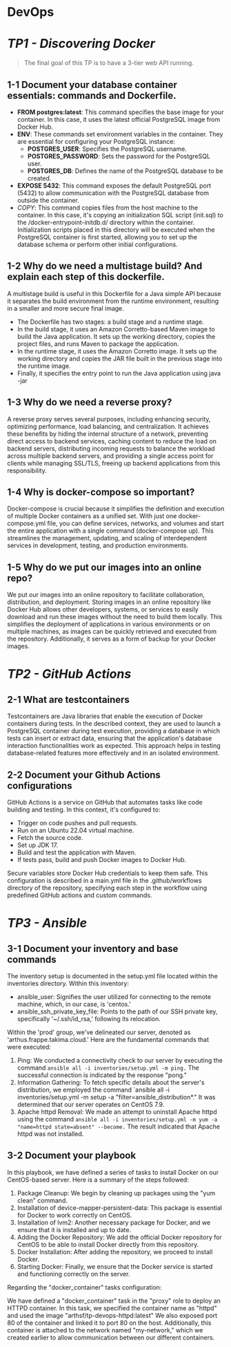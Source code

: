 # **DevOps**
# _TP1 - Discovering Docker_

> The final goal of this TP is to have a 3-tier web API running.

## 1-1 Document your database container essentials: commands and Dockerfile.
- **FROM postgres:latest**: This command specifies the base image for your container. In this case, it uses the latest official PostgreSQL image from Docker Hub.
- **ENV**: These commands set environment variables in the container. They are essential for configuring your PostgreSQL instance:
    - **POSTGRES_USER**: Specifies the PostgreSQL username.
    - **POSTGRES_PASSWORD**: Sets the password for the PostgreSQL user.
    - **POSTGRES_DB**: Defines the name of the PostgreSQL database to be created.
- **EXPOSE 5432**: This command exposes the default PostgreSQL port (5432) to allow communication with the PostgreSQL database from outside the container.
- *COPY*: This command copies files from the host machine to the container. In this case, it's copying an initialization SQL script (init.sql) to the /docker-entrypoint-initdb.d/ directory within the container. Initialization scripts placed in this directory will be executed when the PostgreSQL container is first started, allowing you to set up the database schema or perform other initial configurations.

## 1-2 Why do we need a multistage build? And explain each step of this dockerfile.
A multistage build is useful in this Dockerfile for a Java simple API because it separates the build environment from the runtime environment, resulting in a smaller and more secure final image.
- The Dockerfile has two stages: a build stage and a runtime stage.
- In the build stage, it uses an Amazon Corretto-based Maven image to build the Java application. It sets up the working directory, copies the project files, and runs Maven to package the application.
- In the runtime stage, it uses the Amazon Corretto image. It sets up the working directory and copies the JAR file built in the previous stage into the runtime image.
- Finally, it specifies the entry point to run the Java application using java -jar

## 1-3 Why do we need a reverse proxy?
A reverse proxy serves several purposes, including enhancing security, optimizing performance, load balancing, and centralization. It achieves these benefits by hiding the internal structure of a network, preventing direct access to backend services, caching content to reduce the load on backend servers, distributing incoming requests to balance the workload across multiple backend servers, and providing a single access point for clients while managing SSL/TLS, freeing up backend applications from this responsibility.

## 1-4 Why is docker-compose so important?
Docker-compose is crucial because it simplifies the definition and execution of multiple Docker containers as a unified set. With just one docker-compose.yml file, you can define services, networks, and volumes and start the entire application with a single command (docker-compose up). This streamlines the management, updating, and scaling of interdependent services in development, testing, and production environments.

## 1-5 Why do we put our images into an online repo?
We put our images into an online repository to facilitate collaboration, distribution, and deployment. Storing images in an online repository like Docker Hub allows other developers, systems, or services to easily download and run these images without the need to build them locally. This simplifies the deployment of applications in various environments or on multiple machines, as images can be quickly retrieved and executed from the repository. Additionally, it serves as a form of backup for your Docker images.

# _TP2 - GitHub Actions_

## 2-1 What are testcontainers
Testcontainers are Java libraries that enable the execution of Docker containers during tests. In the described context, they are used to launch a PostgreSQL container during test execution, providing a database in which tests can insert or extract data, ensuring that the application's database interaction functionalities work as expected. This approach helps in testing database-related features more effectively and in an isolated environment.

## 2-2 Document your Github Actions configurations
GitHub Actions is a service on GitHub that automates tasks like code building and testing. In this context, it's configured to:
- Trigger on code pushes and pull requests.
- Run on an Ubuntu 22.04 virtual machine.
- Fetch the source code.
- Set up JDK 17.
- Build and test the application with Maven.
- If tests pass, build and push Docker images to Docker Hub.

Secure variables store Docker Hub credentials to keep them safe. This configuration is described in a main.yml file in the .github/workflows directory of the repository, specifying each step in the workflow using predefined GitHub actions and custom commands.

# _TP3 - Ansible_

## 3-1 Document your inventory and base commands
The inventory setup is documented in the setup.yml file located within the inventories directory. Within this inventory:
- ansible_user: Signifies the user utilized for connecting to the remote machine, which, in our case, is 'centos.'
- ansible_ssh_private_key_file: Points to the path of our SSH private key, specifically '~/.ssh/id_rsa,' following its relocation.

Within the 'prod' group, we've delineated our server, denoted as 'arthus.frappe.takima.cloud.'
Here are the fundamental commands that were executed:
1. Ping: We conducted a connectivity check to our server by executing the command `ansible all -i inventories/setup.yml -m ping.` The successful connection is indicated by the response "pong."
2. Information Gathering: To fetch specific details about the server's distribution, we employed the command `ansible all -i inventories/setup.yml -m setup -a "filter=ansible_distribution*." It was determined that our server operates on CentOS 7.9.
3. Apache httpd Removal: We made an attempt to uninstall Apache httpd using the command `ansible all -i inventories/setup.yml -m yum -a "name=httpd state=absent" --become.` The result indicated that Apache httpd was not installed.

## 3-2 Document your playbook
In this playbook, we have defined a series of tasks to install Docker on our CentOS-based server. Here is a summary of the steps followed:
1. Package Cleanup: We begin by cleaning up packages using the "yum clean" command.
2. Installation of device-mapper-persistent-data: This package is essential for Docker to work correctly on CentOS.
3. Installation of lvm2: Another necessary package for Docker, and we ensure that it is installed and up to date.
4. Adding the Docker Repository: We add the official Docker repository for CentOS to be able to install Docker directly from this repository.
5. Docker Installation: After adding the repository, we proceed to install Docker.
6. Starting Docker: Finally, we ensure that the Docker service is started and functioning correctly on the server.

Regarding the "docker_container" tasks configuration:

We have defined a "docker_container" task in the "proxy" role to deploy an HTTPD container. In this task, we specified the container name as "httpd" and used the image "arthsf/tp-devops-httpd:latest" We also exposed port 80 of the container and linked it to port 80 on the host. Additionally, this container is attached to the network named "my-network," which we created earlier to allow communication between our different containers.

